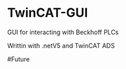 # TwinCAT-GUI
GUI for interacting with Beckhoff PLCs

Writtin with .netV5 and TwinCAT ADS




#Future

